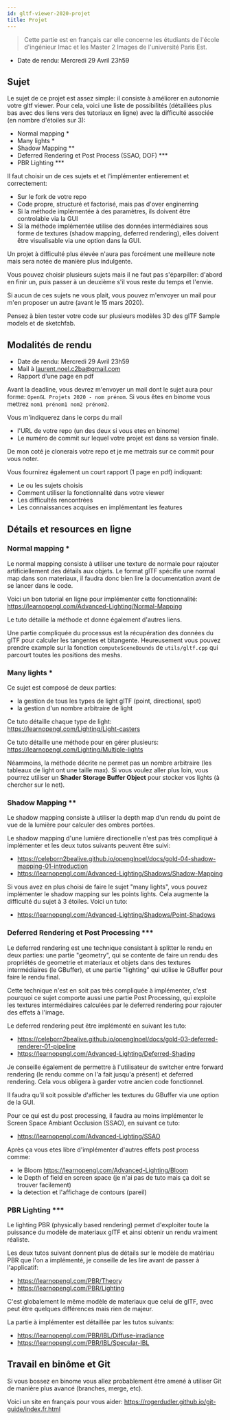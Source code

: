 ```yaml
---
id: gltf-viewer-2020-projet
title: Projet
---
```


> Cette partie est en français car elle concerne les étudiants de l'école d'ingénieur Imac et les Master 2 Images de l'université Paris Est.

- Date de rendu: Mercredi 29 Avril 23h59

## Sujet

Le sujet de ce projet est assez simple: il consiste à améliorer en autonomie votre gltf viewer. Pour cela, voici une liste de possibilités (détaillées plus bas avec des liens vers des tutoriaux en ligne) avec la difficulté associée (en nombre d'étoiles sur 3):

- Normal mapping *
- Many lights *
- Shadow Mapping **
- Deferred Rendering et Post Process (SSAO, DOF) ***
- PBR Lighting ***

Il faut  choisir un de ces sujets et et l'implémenter entierement et correctement:

- Sur le fork de votre repo
- Code propre, structuré et factorisé, mais pas d'over enginerring
- Si la méthode implémentée à des paramètres, ils doivent être controlable via la GUI
- Si la méthode implémentée utilise des données intermédiaires sous forme de textures (shadow mapping, deferred rendering), elles doivent être visualisable via une option dans la GUI.

Un projet à difficulté plus élevée n'aura pas forcément une meilleure note mais sera notée de manière plus indulgente.

Vous pouvez choisir plusieurs sujets mais il ne faut pas s'éparpiller: d'abord en finir un, puis passer à un deuxième s'il vous reste du temps et l'envie.

Si aucun de ces sujets ne vous plait, vous pouvez m'envoyer un mail pour m'en proposer un autre (avant le 15 mars 2020).

Pensez à bien tester votre code sur plusieurs modèles 3D des glTF Sample models et de sketchfab.

## Modalités de rendu 

- Date de rendu: Mercredi 29 Avril 23h59
- Mail à laurent.noel.c2ba@gmail.com
- Rapport d'une page en pdf

Avant la deadline, vous devrez m'envoyer un mail dont le sujet aura pour forme: `OpenGL Projets 2020 - nom prénom`.
Si vous êtes en binome vous mettrez `nom1 prénom1 nom2 prénom2`.

Vous m'indiquerez dans le corps du mail 
- l'URL de votre repo (un des deux si vous etes en binome)
- Le numéro de commit sur lequel votre projet est dans sa version finale.

De mon coté je clonerais votre repo et je me mettrais sur ce commit pour vous noter.

Vous fournirez également un court rapport (1 page en pdf) indiquant:
- Le ou les sujets choisis
- Comment utiliser la fonctionnalité dans votre viewer
- Les difficultés rencontrées
- Les connaissances acquises en implémentant les features

## Détails et resources en ligne

### Normal mapping *

Le normal mapping consiste à utiliser une texture de normale pour rajouter artificiellement des détails aux objets. Le format glTF spécifie une normal map dans son materiaux, il faudra donc bien lire la documentation avant de se lancer dans le code.

Voici un bon tutorial en ligne pour implémenter cette fonctionnalité: https://learnopengl.com/Advanced-Lighting/Normal-Mapping

Le tuto détaille la méthode et donne également d'autres liens.

Une partie compliquée du processus est la récupération des données du glTF pour calculer les tangentes et bitangente. Heureusement vous pouvez prendre example sur la fonction `computeSceneBounds` de `utils/gltf.cpp` qui parcourt toutes les positions des meshs.

### Many lights *

Ce sujet est composé de deux parties:
- la gestion de tous les types de light glTF (point, directional, spot)
- la gestion d'un nombre arbitraire de light

Ce tuto détaille chaque type de light: https://learnopengl.com/Lighting/Light-casters

Ce tuto détaille une méthode pour en gérer plusieurs: https://learnopengl.com/Lighting/Multiple-lights

Néammoins, la méthode décrite ne permet pas un nombre arbitraire (les tableaux de light ont une taille max). Si vous voulez aller plus loin, vous pourrez utiliser un **Shader Storage Buffer Object** pour stocker vos lights (à chercher sur le net).

### Shadow Mapping **

Le shadow mapping consiste à utiliser la depth map d'un rendu du point de vue de la lumière pour calculer des ombres portées.

Le shadow mapping d'une lumière directionelle n'est pas très compliqué à implémenter et les deux tutos suivants peuvent être suivi:

- https://celeborn2bealive.github.io/openglnoel/docs/gold-04-shadow-mapping-01-introduction
- https://learnopengl.com/Advanced-Lighting/Shadows/Shadow-Mapping

Si vous avez en plus choisi de faire le sujet "many lights", vous pouvez implémenter le shadow mapping sur les points lights. Cela augmente la difficulté du sujet à 3 étoiles. Voici un tuto:

- https://learnopengl.com/Advanced-Lighting/Shadows/Point-Shadows

### Deferred Rendering et Post Processing ***

Le deferred rendering est une technique consistant à splitter le rendu en deux parties: une partie "geometry", qui se contente de faire un rendu des propriétés de geometrie et materiaux et objets dans des textures intermédiaires (le GBuffer), et une partie "lighting" qui utilise le GBuffer pour faire le rendu final.

Cette technique n'est en soit pas très compliquée à implémenter, c'est pourquoi ce sujet comporte aussi une partie Post Processing, qui exploite les textures intermédiaires calculées par le deferred rendering pour rajouter des effets à l'image.

Le deferred rendering peut être implémenté en suivant les tuto:

- https://celeborn2bealive.github.io/openglnoel/docs/gold-03-deferred-renderer-01-pipeline
- https://learnopengl.com/Advanced-Lighting/Deferred-Shading

Je conseille également de permettre à l'utilisateur de switcher entre forward rendering (le rendu comme on l'a fait jusqu'a présent) et deferred rendering. Cela vous obligera à garder votre ancien code fonctionnel.

Il faudra qu'il soit possible d'afficher les textures du GBuffer via une option de la GUI.

Pour ce qui est du post processing, il faudra au moins implémenter le Screen Space Ambiant Occlusion (SSAO), en suivant ce tuto:

- https://learnopengl.com/Advanced-Lighting/SSAO

Après ça vous etes libre d'implémenter d'autres effets post process comme:
- le Bloom https://learnopengl.com/Advanced-Lighting/Bloom
- le Depth of field en screen space (je n'ai pas de tuto mais ça doit se trouver facilement)
- la detection et l'affichage de contours (pareil)

### PBR Lighting ***

Le lighting PBR (physically based rendering) permet d'exploiter toute la puissance du modèle de materiaux glTF et ainsi obtenir un rendu vraiment réaliste.

Les deux tutos suivant donnent plus de détails sur le modèle de matériau PBR que l'on a implémenté, je conseille de les lire avant de passer à l'applicatif:
- https://learnopengl.com/PBR/Theory
- https://learnopengl.com/PBR/Lighting

C'est globalement le même modèle de materiaux que celui de glTF, avec peut être quelques différences mais rien de majeur.

La partie à implémenter est détaillée par les tutos suivants:
- https://learnopengl.com/PBR/IBL/Diffuse-irradiance
- https://learnopengl.com/PBR/IBL/Specular-IBL

## Travail en binôme et Git

Si vous bossez en binome vous allez probablement être amené à utiliser Git de manière plus avancé (branches, merge, etc).

Voici un site en français pour vous aider: https://rogerdudler.github.io/git-guide/index.fr.html